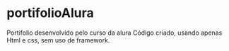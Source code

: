# portifolioAlura
Portifolio desenvolvido pelo curso da alura
Código criado, usando apenas Html e css, sem uso de framework.
